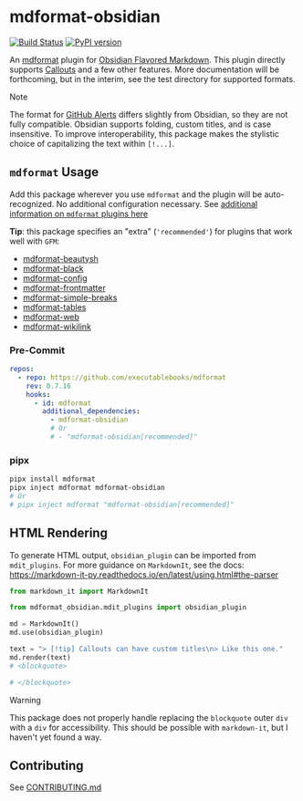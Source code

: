# mdformat-obsidian

[![Build Status][ci-badge]][ci-link] [![PyPI version][pypi-badge]][pypi-link]

<!-- [![codecov.io][cov-badge]][cov-link]
[cov-badge]: https://codecov.io/gh/executablebooks/mdformat-obsidian/branch/main/graph/badge.svg
[cov-link]: https://codecov.io/gh/executablebooks/mdformat-obsidian
 -->

An [mdformat](https://github.com/executablebooks/mdformat) plugin for [Obsidian Flavored Markdown](https://help.obsidian.md/Editing+and+formatting/Obsidian+Flavored+Markdown). This plugin directly supports [Callouts](https://help.obsidian.md/Editing+and+formatting/Callouts) and a few other features. More documentation will be forthcoming, but in the interim, see the test directory for supported formats.

<!-- TODO: Update documentation with recent features (and known caveats) -->

> [!NOTE]
> The format for [GitHub Alerts](https://github.com/kyleking/mdformat-gfm-alerts) differs slightly from Obsidian, so they are not fully compatible. Obsidian supports folding, custom titles, and is case insensitive. To improve interoperability, this package makes the stylistic choice of capitalizing the text within `[!...]`.

## `mdformat` Usage

Add this package wherever you use `mdformat` and the plugin will be auto-recognized. No additional configuration necessary. See [additional information on `mdformat` plugins here](https://mdformat.readthedocs.io/en/stable/users/plugins.html)

**Tip**: this package specifies an "extra" (`'recommended'`) for plugins that work well with `GFM`:

- [mdformat-beautysh](https://pypi.org/project/mdformat-beautysh)
- [mdformat-black](https://pypi.org/project/mdformat-black)
- [mdformat-config](https://pypi.org/project/mdformat-config)
- [mdformat-frontmatter](https://pypi.org/project/mdformat-frontmatter)
- [mdformat-simple-breaks](https://pypi.org/project/mdformat-simple-breaks)
- [mdformat-tables](https://pypi.org/project/mdformat-tables)
- [mdformat-web](https://pypi.org/project/mdformat-web)
- [mdformat-wikilink](https://github.com/tmr232/mdformat-wikilink)

### Pre-Commit

```yaml
repos:
  - repo: https://github.com/executablebooks/mdformat
    rev: 0.7.16
    hooks:
      - id: mdformat
        additional_dependencies:
          - mdformat-obsidian
          # Or
          # - "mdformat-obsidian[recommended]"
```

### pipx

```sh
pipx install mdformat
pipx inject mdformat mdformat-obsidian
# Or
# pipx inject mdformat "mdformat-obsidian[recommended]"
```

## HTML Rendering

To generate HTML output, `obsidian_plugin` can be imported from `mdit_plugins`. For more guidance on `MarkdownIt`, see the docs: <https://markdown-it-py.readthedocs.io/en/latest/using.html#the-parser>

```py
from markdown_it import MarkdownIt

from mdformat_obsidian.mdit_plugins import obsidian_plugin

md = MarkdownIt()
md.use(obsidian_plugin)

text = "> [!tip] Callouts can have custom titles\n> Like this one."
md.render(text)
# <blockquote>

# </blockquote>
```

> [!WARNING]
> This package does not properly handle replacing the `blockquote` outer `div` with a `div` for accessibility. This should be possible with `markdown-it`, but I haven't yet found a way.

## Contributing

See [CONTRIBUTING.md](https://github.com/KyleKing/mdformat-obsidian/blob/main/CONTRIBUTING.md)

[ci-badge]: https://github.com/kyleking/mdformat-obsidian/workflows/CI/badge.svg?branch=main
[ci-link]: https://github.com/kyleking/mdformat-obsidian/actions?query=workflow%3ACI+branch%3Amain+event%3Apush
[pypi-badge]: https://img.shields.io/pypi/v/mdformat-obsidian.svg
[pypi-link]: https://pypi.org/project/mdformat-obsidian
